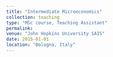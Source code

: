 ```yaml
---
title: "Intermediate Microeconomics"
collection: teaching
type: "MSc course, Teaching Assistant"
permalink: 
venue: "John Hopkins University SAIS"
date: 2015-01-01
location: "Bologna, Italy"
---
```

